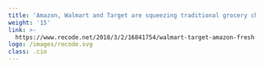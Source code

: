 ```yaml
---
title: 'Amazon, Walmart and Target are squeezing traditional grocery chains on price'
weight: '15'
link: >-
  https://www.recode.net/2018/3/2/16841754/walmart-target-amazon-fresh-grocery-prices-basket-savings-app
logo: /images/recode.svg
class: .cio
---
```


